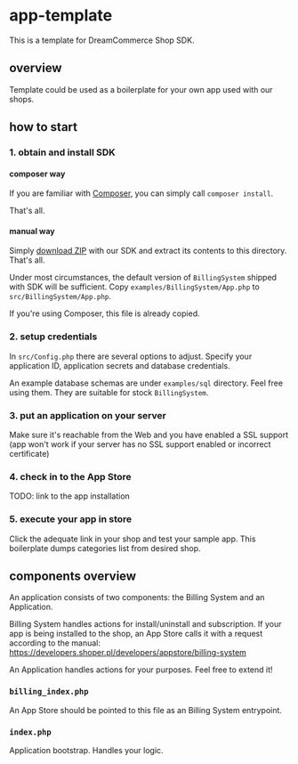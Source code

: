 app-template
============

This is a template for DreamCommerce Shop SDK.

## overview

Template could be used as a boilerplate for your own app used with our shops.



## how to start

### 1. obtain and install SDK

#### composer way

If you are familiar with [Composer](http://getcomposer.org), you can simply call ``composer install``.

That's all.

#### manual way

Simply [download ZIP](https://github.com/dreamcommerce/shop-appstore-lib/archive/master.zip) with our SDK and extract its contents to this directory. That's all.

Under most circumstances, the default version of ``BillingSystem`` shipped with SDK will be sufficient. Copy ``examples/BillingSystem/App.php`` to ``src/BillingSystem/App.php``.

If you're using Composer, this file is already copied. 

### 2. setup credentials

In ``src/Config.php`` there are several options to adjust. Specify your application ID, application secrets and database credentials.

An example database schemas are under ``examples/sql`` directory. Feel free using them. They are suitable for stock ``BillingSystem``. 

### 3. put an application on your server

Make sure it's reachable from the Web and you have enabled a SSL support (app won't work if your server has no SSL support enabled or incorrect certificate)

### 4. check in to the App Store

TODO: link to the app installation

### 5. execute your app in store

Click the adequate link in your shop and test your sample app. This boilerplate dumps categories list from desired shop.


## components overview

An application consists of two components: the Billing System and an Application.

Billing System handles actions for install/uninstall and subscription. If your app is being installed to the shop, an App Store calls it with a request according to the manual: https://developers.shoper.pl/developers/appstore/billing-system

An Application handles actions for your purposes. Feel free to extend it!

### ``billing_index.php``

An App Store should be pointed to this file as an Billing System entrypoint.

### ``index.php``

Application bootstrap. Handles your logic.